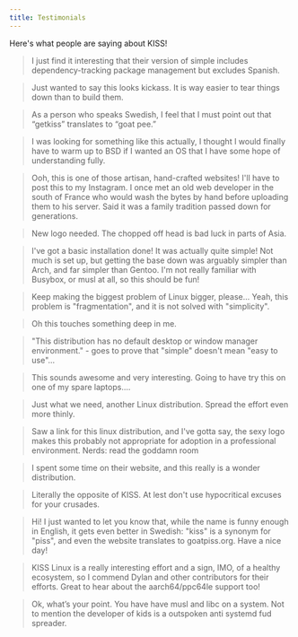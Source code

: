 ```yaml
---
title: Testimonials
---
```


Here's what people are saying about KISS!

> I just find it interesting that their version of simple includes dependency-tracking package management but excludes Spanish.

> Just wanted to say this looks kickass. It is way easier to tear things down than to build them.

> As a person who speaks Swedish, I feel that I must point out that “getkiss” translates to “goat pee.”

> I was looking for something like this actually, I thought I would finally have to warm up to BSD if I wanted an OS that I have some hope of understanding fully.

> Ooh, this is one of those artisan, hand-crafted websites! I'll have to post this to my Instagram. I once met an old web developer in the south of France who would wash the bytes by hand before uploading them to his server. Said it was a family tradition passed down for generations.

> New logo needed. The chopped off head is bad luck in parts of Asia.

> I've got a basic installation done! It was actually quite simple! Not much is set up, but getting the base down was arguably simpler than Arch, and far simpler than Gentoo. I'm not really familiar with Busybox, or musl at all, so this should be fun!

> Keep making the biggest problem of Linux bigger, please... Yeah, this problem is "fragmentation", and it is not solved with "simplicity".

> Oh this touches something deep in me.

> "This distribution has no default desktop or window manager environment." - goes to prove that "simple" doesn't mean "easy to use"...

> This sounds awesome and very interesting. Going to have try this on one of my spare laptops....

> Just what we need, another Linux distribution. Spread the effort even more thinly.

> Saw a link for this linux distribution, and I've gotta say, the sexy logo makes this probably not appropriate for adoption in a professional environment. Nerds: read the goddamn room

> I spent some time on their website, and this really is a wonder distribution.

> Literally the opposite of KISS. At lest don't use hypocritical excuses for your crusades.

> Hi! I just wanted to let you know that, while the name is funny enough in English, it gets even better in Swedish: "kiss" is a synonym for "piss", and even the website translates to goatpiss.org. Have a nice day!

> KISS Linux is a really interesting effort and a sign, IMO, of a healthy ecosystem, so I commend Dylan and other contributors for their efforts. Great to hear about the aarch64/ppc64le support too!

> Ok, what’s your point. You have have musl and libc on a system. Not to mention the developer of kids is a outspoken anti systemd fud spreader.
